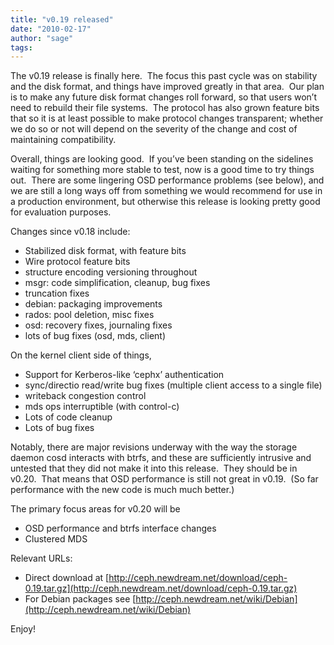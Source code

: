 ```yaml
---
title: "v0.19 released"
date: "2010-02-17"
author: "sage"
tags: 
---
```


The v0.19 release is finally here.  The focus this past cycle was on stability and the disk format, and things have improved greatly in that area.  Our plan is to make any future disk format changes roll forward, so that users won’t need to rebuild their file systems.  The protocol has also grown feature bits that so it is at least possible to make protocol changes transparent; whether we do so or not will depend on the severity of the change and cost of maintaining compatibility.

Overall, things are looking good.  If you’ve been standing on the sidelines waiting for something more stable to test, now is a good time to try things out.  There are some lingering OSD performance problems (see below), and we are still a long ways off from something we would recommend for use in a production environment, but otherwise this release is looking pretty good for evaluation purposes.

Changes since v0.18 include:

- Stabilized disk format, with feature bits
- Wire protocol feature bits
- structure encoding versioning throughout
- msgr: code simplification, cleanup, bug fixes
- truncation fixes
- debian: packaging improvements
- rados: pool deletion, misc fixes
- osd: recovery fixes, journaling fixes
- lots of bug fixes (osd, mds, client)

On the kernel client side of things,

- Support for Kerberos-like ‘cephx’ authentication
- sync/directio read/write bug fixes (multiple client access to a single file)
- writeback congestion control
- mds ops interruptible (with control-c)
- Lots of code cleanup
- Lots of bug fixes

Notably, there are major revisions underway with the way the storage daemon cosd interacts with btrfs, and these are sufficiently intrusive and untested that they did not make it into this release.  They should be in v0.20.  That means that OSD performance is still not great in v0.19.  (So far performance with the new code is much much better.)

The primary focus areas for v0.20 will be

- OSD performance and btrfs interface changes
- Clustered MDS

Relevant URLs:

- Direct download at [http://ceph.newdream.net/download/ceph-0.19.tar.gz](http://ceph.newdream.net/download/ceph-0.19.tar.gz)
- For Debian packages see [http://ceph.newdream.net/wiki/Debian](http://ceph.newdream.net/wiki/Debian)

Enjoy!

